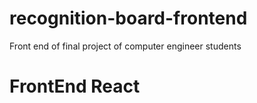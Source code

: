 # recognition-board-frontend
Front end of final project of computer engineer students
# FrontEnd React
